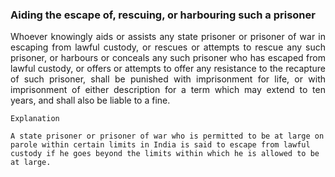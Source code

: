 ### Aiding the escape of, rescuing, or harbouring such a prisoner
<div style="text-align: justify">

Whoever knowingly aids or assists any state prisoner or prisoner of war in escaping from lawful custody, or rescues or attempts to rescue any such prisoner, or harbours or conceals any such prisoner who has escaped from lawful custody, or offers or attempts to offer any resistance to the recapture of such prisoner, shall be punished with imprisonment for life, or with imprisonment of either description for a term which may extend to ten years, and shall also be liable to a fine.

</div>

    Explanation

    A state prisoner or prisoner of war who is permitted to be at large on parole within certain limits in India is said to escape from lawful custody if he goes beyond the limits within which he is allowed to be at large.

